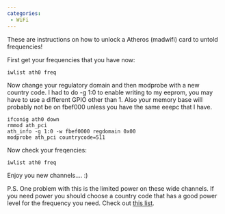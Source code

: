 ```yaml
---
categories:
 - WiFi
---
```

These are instructions on how to unlock a Atheros (madwifi) card to
untold frequencies!

First get your frequencies that you have now:

    iwlist ath0 freq

Now change your regulatory domain and then modprobe with a new country
code. I had to do -g 1:0 to enable writing to my eeprom, you may have to
use a different GPIO other than 1. Also your memory base will probably
not be on fbef000 unless you have the same eeepc that I have.

    ifconig ath0 down
    rmmod ath_pci
    ath_info -g 1:0 -w fbef0000 regdomain 0x00
    modprobe ath_pci countrycode=511

Now check your freqencies:

    iwlist ath0 freq

Enjoy you new channels.... :)

P.S. One problem with this is the limited power on these wide channels.
If you need power you should choose a country code that has a good power
level for the frequency you need. Check out [this
list](http://madwifi-project.org/wiki/UserDocs/CountryCode).


